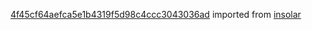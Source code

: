 [4f45cf64aefca5e1b4319f5d98c4ccc3043036ad](https://github.com/insolar/insolar/commit/4f45cf64aefca5e1b4319f5d98c4ccc3043036ad) imported from [insolar](https://github.com/insolar/insolar)
